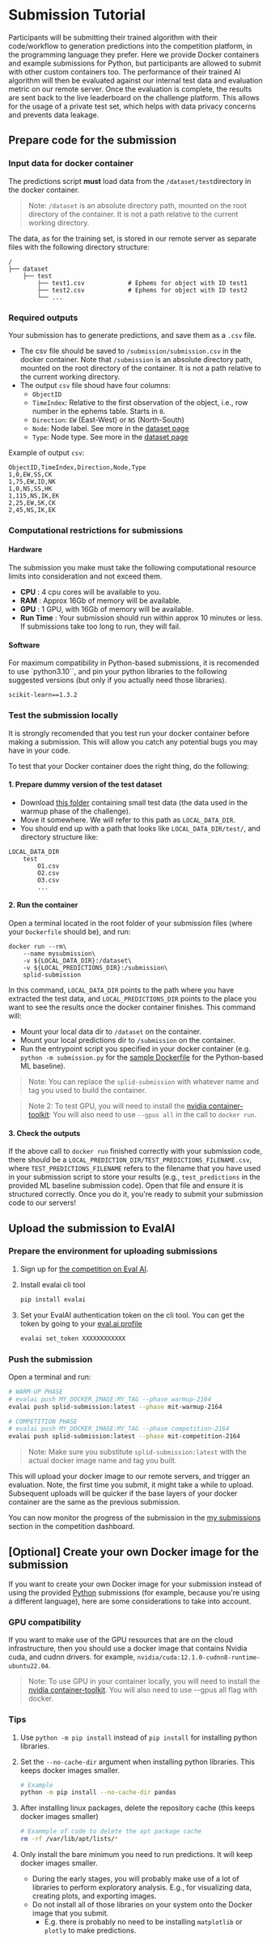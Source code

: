 # Submission Tutorial
Participants will be submitting their trained algorithm with their  code/workflow to generation predictions into the competition platform, in the programming language they prefer. Here we provide Docker containers and example submissions for Python, but participants are allowed to submit with other custom containers too. The performance of their trained AI algorithm will then be evaluated against our internal test data and evaluation metric on our remote server. Once the evaluation is complete, the results are sent back to the live leaderboard on the challenge platform. This allows for the usage of a private test set, which helps with data privacy concerns and prevents data leakage.

## Prepare code for the submission
### Input data for docker container
The predictions script **must** load data from the `/dataset/test`directory in the docker container.

> Note: `/dataset` is an absolute directory path, mounted on the root directory of the container. It is not a path relative to the current working directory.

The data, as for the training set, is stored in our remote server as separate files with the following directory structure:
```
/
├── dataset                  
    ├── test                
        ├── test1.csv            # Ephems for object with ID test1
        ├── test2.csv            # Ephems for object with ID test2
        └── ...
```

### Required outputs
Your submission has to generate predictions, and save them as a `.csv` file.

- The csv file should be saved to `/submission/submission.csv` in the docker container. Note that `/submission` is an absolute directory path, mounted on the root directory of the container. It is not a path relative to the current working directory.
- The output `csv` file shoud have four columns:
    - `ObjectID`
    - `TimeIndex`: Relative to the first observation of the object, i.e., row number in the ephems table. Starts in `0`.
    - `Direction`: `EW` (East-West) or `NS` (North-South)
    - `Node`: Node label. See more in the [dataset page](https://splid-devkit.readthedocs.io/en/latest/dataset.html)
    - `Type`: Node type. See more in the [dataset page](https://splid-devkit.readthedocs.io/en/latest/dataset.html)

Example of output `csv`:
```
ObjectID,TimeIndex,Direction,Node,Type
1,0,EW,SS,CK
1,75,EW,ID,NK
1,0,NS,SS,HK
1,115,NS,IK,EK
2,25,EW,SK,CK
2,45,NS,IK,EK
```

### Computational restrictions for submissions
#### Hardware
The submission you make must take the following computational resource limits into consideration and not exceed them.

- **CPU** : 4 cpu cores will be available to you.
- **RAM** : Approx 16Gb of memory will be available.
- **GPU** : 1 GPU, with 16Gb of memory will be available.
- **Run Time** : Your submission should run within approx 10 minutes or less. If submissions take too long to run, they will fail.

#### Software
For maximum compatibility in Python-based submissions, it is recomended to use `python3.10``, and pin your python libraries to the following suggested versions (but only if you actually need those libraries).
```
scikit-learn==1.3.2
```

### Test the submission locally
It is strongly recomended that you test run your docker container before making a submission. This will allow you catch any potential bugs you may have in your code.

To test that your Docker container does the right thing, do the following:

#### 1. Prepare dummy version of the test dataset
- Download [this folder](https://www.dropbox.com/scl/fo/e32ku4jr6b57sn3lrr3uu/h?rlkey=tl2074hq994bgpyiv6galr2q1&dl=0) containing small test data (the data used in the warmup phase of the challenge).
- Move it somewhere. We will refer to this path as `LOCAL_DATA_DIR`.
- You should end up with a path that looks like `LOCAL_DATA_DIR/test/`, and directory structure like:
```
LOCAL_DATA_DIR
    test
        O1.csv
        O2.csv
        O3.csv
        ...
```

#### 2. Run the container
Open a terminal located in the root folder of your submission files (where your `Dockerfile` should be), and run:
```
docker run --rm\
    --name mysubmission\
    -v ${LOCAL_DATA_DIR}:/dataset\
    -v ${LOCAL_PREDICTIONS_DIR}:/submission\
    splid-submission
```

In this command, `LOCAL_DATA_DIR` points to the path where you have extracted the test data, and `LOCAL_PREDICTIONS_DIR` points to the place you want to see the results once the docker container finishes. This command will:
- Mount your local data dir to `/dataset` on the container.
- Mount your local predictions dir to `/submission` on the container.
- Run the entrypoint script you specified in your docker container (e.g. `python -m submission.py` for the [sample Dockerfile](../baseline_submissions/ml_python/Dockerfile) for the Python-based ML baseline).

> Note: You can replace the `splid-submission` with whatever name and tag you used to build the container.

> Note 2: To test GPU, you will need to install the [nvidia container-toolkit](https://docs.nvidia.com/datacenter/cloud-native/container-toolkit/install-guide.html): You will also need to use `--gpus all` in the call to `docker run`.

#### 3. Check the outputs
If the above call to `docker run` finished correctly with your submission code, there should be a `LOCAL_PREDICTION_DIR/TEST_PREDICTIONS_FILENAME.csv`, where `TEST_PREDICTIONS_FILENAME` refers to the filename that you have used in your submission script to store your results (e.g., `test_predictions` in the provided ML baseline submission code). Open that file and ensure it is structured correctly. Once you do it, you're ready to submit your submission code to our servers!

## Upload the submission to EvalAI

### Prepare the environment for uploading submissions
1. Sign up for [the competition on Eval AI](XXX).
2. Install evalai cli tool
    ```bash
    pip install evalai
    ```

3. Set your EvalAI authentication token on the cli tool. You can get the token by going to your [eval.ai profile](https://eval.ai/web/profile)
    ```bash
    evalai set_token XXXXXXXXXXXX
    ```

### Push the submission

Open a terminal and run:

```bash
# WARM-UP PHASE
# evalai push MY_DOCKER_IMAGE:MY_TAG --phase warmup-2164
evalai push splid-submission:latest --phase mit-warmup-2164

# COMPETITION PHASE
# evalai push MY_DOCKER_IMAGE:MY_TAG --phase competition-2164
evalai push splid-submission:latest --phase mit-competition-2164
```

> Note: Make sure you substitute `splid-submission:latest` with the actual docker image name and tag you built.

This will upload your docker image to our remote servers, and trigger an evaluation. Note, the first time you submit, it might take a while to upload. Subsequent uploads will be quicker if the base layers of your docker container are the same as the previous submission.

You can now monitor the progress of the submission in the [my submissions](https://eval.ai/web/challenges/challenge-page/2164/my-submission) section in the competition dashboard.


## [Optional] Create your own Docker image for the submission
If you want to create your own Docker image for your submission instead of using the provided [Python](../baseline_submissions/ml_python/Dockerfile) submissions (for example, because you're using a different language), here are some considerations to take into account.

### GPU compatibility
If you want to make use of the GPU resources that are on the cloud infrastructure, then you should use a docker image that contains Nvidia cuda, and cudnn drivers. for example, `nvidia/cuda:12.1.0-cudnn8-runtime-ubuntu22.04`. 

> Note: To use GPU in your container locally, you will need to install the [nvidia container-toolkit](https://docs.nvidia.com/datacenter/cloud-native/container-toolkit/install-guide.html). You will also need to use --gpus all flag with docker.

### Tips
1. Use `python -m pip install` instead of `pip install` for installing python libraries.

2. Set the `--no-cache-dir` argument when installing python libraries. This keeps docker images smaller.

    ```bash
    # Example
    python -m pip install --no-cache-dir pandas
    ```

3. After installing linux packages, delete the repository cache (this keeps docker images smaller)

    ```bash
    # Exammple of code to delete the apt package cache
    rm -rf /var/lib/apt/lists/*
    ```

4. Only install the bare minimum you need to run predictions. It will keep docker images smaller.
    - During the early stages, you will probably make use of a lot of libraries to perform exploratory analysis. E.g., for visualizing data, creating plots, and exporting images.
    - Do not install all of those libraries on your system onto the Docker image that you submit. 
        - E.g. there is probably no need to be installing `matplotlib` or `plotly` to make predictions.
